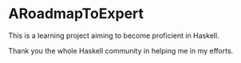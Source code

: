 # ARoadmapToExpert

This is a learning project aiming to become proficient in Haskell.

Thank you the whole Haskell community in helping me in my efforts.
